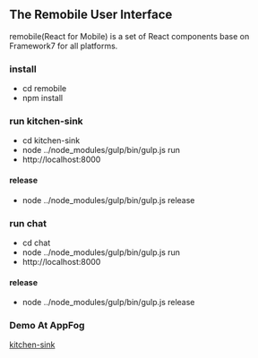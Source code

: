 ## The Remobile User Interface

remobile(React for Mobile) is a set of React components base on Framework7
for all platforms.

### install
- cd remobile
- npm install

### run kitchen-sink
- cd kitchen-sink
- node ../node_modules/gulp/bin/gulp.js run
- http://localhost:8000

#### release
- node ../node_modules/gulp/bin/gulp.js release

### run chat
- cd chat
- node ../node_modules/gulp/bin/gulp.js run
- http://localhost:8000

#### release
- node ../node_modules/gulp/bin/gulp.js release

### Demo At AppFog
[kitchen-sink](http://remobile.github.io/remobile)
